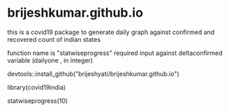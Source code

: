 # brijeshkumar.github.io


this is a covid19 package to generate daily graph against confirmed and recovered count of indian states

function name is "statwiseprogress" required input against deltaconfirmed variable (dailyone , in integer)

devtools::install_github("brijeshyati/brijeshkumar.github.io")

library(covid19india)

statwiseprogress(10)

